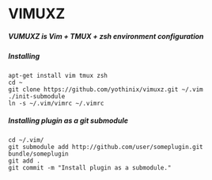 VIMUXZ
======
##### VUMUXZ is Vim + TMUX + zsh environment configuration

##### Installing
```
apt-get install vim tmux zsh
cd ~
git clone https://github.com/yothinix/vimuxz.git ~/.vim
./init-submodule
ln -s ~/.vim/vimrc ~/.vimrc
```

##### Installing plugin as a git submodule
```
cd ~/.vim/
git submodule add http://github.com/user/someplugin.git bundle/someplugin
git add .
git commit -m "Install plugin as a submodule."
```
